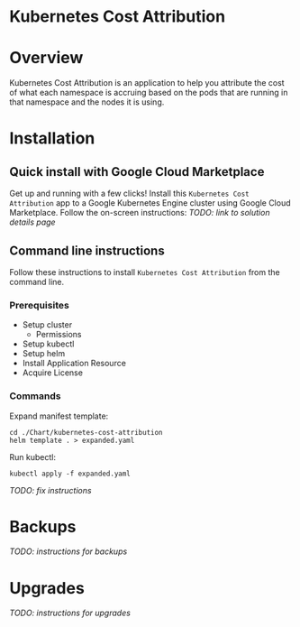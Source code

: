 Kubernetes Cost Attribution
===========================

# Overview
Kubernetes Cost Attribution is an application to help you attribute the cost of what
each namespace is accruing based on the pods that are running in that namespace
and the nodes it is using.


# Installation

## Quick install with Google Cloud Marketplace

Get up and running with a few clicks! Install this `Kubernetes Cost Attribution` app to a Google
Kubernetes Engine cluster using Google Cloud Marketplace. Follow the on-screen
instructions:
*TODO: link to solution details page*

## Command line instructions

Follow these instructions to install `Kubernetes Cost Attribution` from the command line.

### Prerequisites

- Setup cluster
  - Permissions
- Setup kubectl
- Setup helm
- Install Application Resource
- Acquire License

### Commands

Expand manifest template:
```
cd ./Chart/kubernetes-cost-attribution
helm template . > expanded.yaml
```

Run kubectl:
```
kubectl apply -f expanded.yaml
```

*TODO: fix instructions*

# Backups

*TODO: instructions for backups*

# Upgrades

*TODO: instructions for upgrades*
